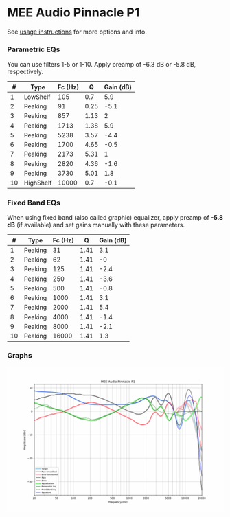 # MEE Audio Pinnacle P1
See [usage instructions](https://github.com/jaakkopasanen/AutoEq#usage) for more options and info.

### Parametric EQs
You can use filters 1-5 or 1-10. Apply preamp of -6.3 dB or -5.8 dB, respectively.

|   # | Type      |   Fc (Hz) |    Q |   Gain (dB) |
|-----|-----------|-----------|------|-------------|
|   1 | LowShelf  |       105 | 0.7  |         5.9 |
|   2 | Peaking   |        91 | 0.25 |        -5.1 |
|   3 | Peaking   |       857 | 1.13 |         2   |
|   4 | Peaking   |      1713 | 1.38 |         5.9 |
|   5 | Peaking   |      5238 | 3.57 |        -4.4 |
|   6 | Peaking   |      1700 | 4.65 |        -0.5 |
|   7 | Peaking   |      2173 | 5.31 |         1   |
|   8 | Peaking   |      2820 | 4.36 |        -1.6 |
|   9 | Peaking   |      3730 | 5.01 |         1.8 |
|  10 | HighShelf |     10000 | 0.7  |        -0.1 |

### Fixed Band EQs
When using fixed band (also called graphic) equalizer, apply preamp of **-5.8 dB** (if available) and set gains manually with these parameters.

|   # | Type    |   Fc (Hz) |    Q |   Gain (dB) |
|-----|---------|-----------|------|-------------|
|   1 | Peaking |        31 | 1.41 |         3.1 |
|   2 | Peaking |        62 | 1.41 |        -0   |
|   3 | Peaking |       125 | 1.41 |        -2.4 |
|   4 | Peaking |       250 | 1.41 |        -3.6 |
|   5 | Peaking |       500 | 1.41 |        -0.8 |
|   6 | Peaking |      1000 | 1.41 |         3.1 |
|   7 | Peaking |      2000 | 1.41 |         5.4 |
|   8 | Peaking |      4000 | 1.41 |        -1.4 |
|   9 | Peaking |      8000 | 1.41 |        -2.1 |
|  10 | Peaking |     16000 | 1.41 |         1.3 |

### Graphs
![](./MEE%20Audio%20Pinnacle%20P1.png)
